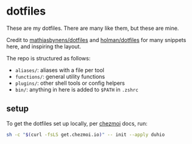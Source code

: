 # dotfiles

These are my dotfiles. There are many like them, but these are mine.

Credit to [mathiasbynens/dotfiles](https://github.com/mathiasbynens/dotfiles) and [holman/dotfiles](https://github.com/holman/dotfiles) for many snippets here, and inspiring the layout.

The repo is structured as follows:

- `aliases/`: aliases with a file per tool
- `functions/`: general utility functions
- `plugins/`: other shell tools or config helpers
- `bin/`: anything in here is added to `$PATH` in `.zshrc`

## setup

To get the dotfiles set up locally, per [chezmoi](https://www.chezmoi.io/) docs, run:

```bash
sh -c "$(curl -fsLS get.chezmoi.io)" -- init --apply duhio
```